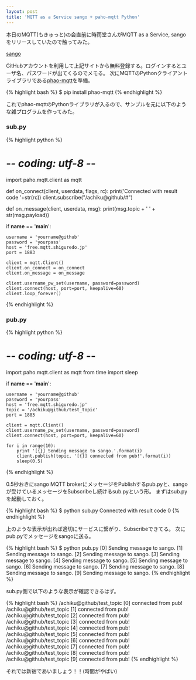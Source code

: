 ```yaml
---
layout: post
title: 'MQTT as a Service sango + paho-mqtt Python'
---
```


本日のMQTT(もきゅっと)の会直前に時雨堂さんがMQTT as a Service, sangoをリリースしていたので触ってみた。

[sango](https://sango.shiguredo.jp/)


GitHubアカウントを利用して上記サイトから無料登録する。ログインするとユーザ名、パスワードが出てくるのでメモる。
次にMQTTのPythonクライアントライブラリである[phao-mqtt](https://pypi.python.org/pypi/paho-mqtt)を準備。

{% highlight bash %}
$ pip install phao-mqtt
{% endhighlight %}


これでphao-mqttのPythonライブラリが入るので、サンプルを元に以下のような雑プログラムを作ってみた。

### sub.py
{% highlight python %}
# -*- coding: utf-8 -*-
import paho.mqtt.client as mqtt


def on_connect(client, userdata, flags, rc):
    print('Connected with result code '+str(rc))
    client.subscribe("/achiku@github/#")


def on_message(client, userdata, msg):
    print(msg.topic + ' ' + str(msg.payload))


if __name__ == '__main__':

    username = 'yourname@github'
    password = 'yourpass'
    host = 'free.mqtt.shiguredo.jp'
    port = 1883

    client = mqtt.Client()
    client.on_connect = on_connect
    client.on_message = on_message

    client.username_pw_set(username, password=password)
    client.connect(host, port=port, keepalive=60)
    client.loop_forever()
{% endhighlight %}



### pub.py
{% highlight python %}
# -*- coding: utf-8 -*-
import paho.mqtt.client as mqtt
from time import sleep


if __name__ == '__main__':

    username = 'yourname@github'
    password = 'yourpass'
    host = 'free.mqtt.shiguredo.jp'
    topic = '/achiku@github/test_topic'
    port = 1883

    client = mqtt.Client()
    client.username_pw_set(username, password=password)
    client.connect(host, port=port, keepalive=60)

    for i in range(10):
        print '[{}] Sending message to sango.'.format(i)
        client.publish(topic, '[{}] connected from pub!'.format(i))
        sleep(0.5)
{% endhighlight %}


0.5秒おきにsango MQTT brokerにメッセージをPublishするpub.pyと、sangoが受けているメッセージをSubscribeし続けるsub.pyという形。
まずはsub.pyを起動しておく。

{% highlight bash %}
$ python sub.py
Connected with result code 0
{% endhighlight %}

上のような表示が出れば適切にサービスに繋がり、Subscribeできてる。
次にpub.pyでメッセージをsangoに送る。

{% highlight bash %}
$ python pub.py
[0] Sending message to sango.
[1] Sending message to sango.
[2] Sending message to sango.
[3] Sending message to sango.
[4] Sending message to sango.
[5] Sending message to sango.
[6] Sending message to sango.
[7] Sending message to sango.
[8] Sending message to sango.
[9] Sending message to sango.
{% endhighlight %}

sub.py側で以下のような表示が確認できるはず。


{% highlight bash %}
/achiku@github/test_topic [0] connected from pub!
/achiku@github/test_topic [1] connected from pub!
/achiku@github/test_topic [2] connected from pub!
/achiku@github/test_topic [3] connected from pub!
/achiku@github/test_topic [4] connected from pub!
/achiku@github/test_topic [5] connected from pub!
/achiku@github/test_topic [6] connected from pub!
/achiku@github/test_topic [7] connected from pub!
/achiku@github/test_topic [8] connected from pub!
/achiku@github/test_topic [9] connected from pub!
{% endhighlight %}



それでは新宿であいましょう！！(時間がやばい)

